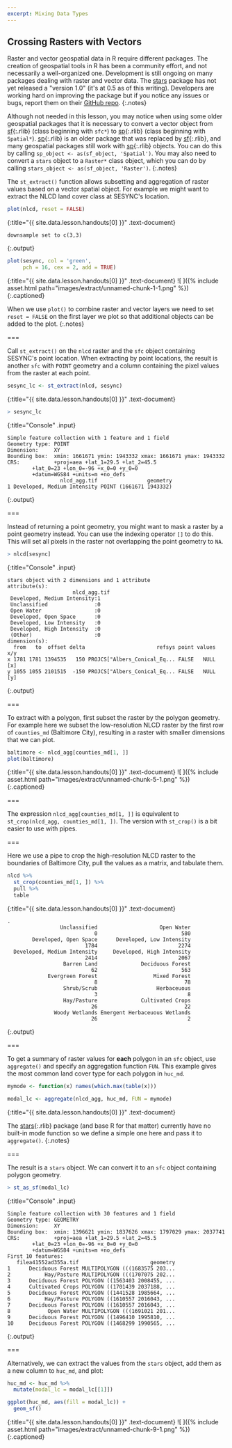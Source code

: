 ```yaml
---
excerpt: Mixing Data Types
---
```


## Crossing Rasters with Vectors

Raster and vector geospatial data in R require different packages. 
The creation of geospatial tools in R has been a community effort, and not
necessarily a well-organized one. Development is still ongoing on many packages
dealing with raster and vector data.
The [stars](https://r-spatial.github.io/stars/) package has not yet released a "version 1.0" 
(it's at 0.5 as of this writing). Developers are working hard on improving the package but
if you notice any issues or bugs, report them on their [GitHub repo](https://github.com/r-spatial/stars).
{:.notes}

Although not needed in this lesson, you may notice when using some older geospatial packages that it is necessary to
convert a vector object from [sf](){:.rlib} (class beginning with `sfc*`) to [sp](){:.rlib}
(class beginning with `Spatial*`). [sp](){:.rlib} is an older package that was replaced
by [sf](){:.rlib}, and many geospatial packages still work with [sp](){:.rlib} objects.
You can do this by calling `sp_object <- as(sf_object, 'Spatial')`. You may also
need to convert a `stars` object to a `Raster*` class object, which you can do
by calling `stars_object <- as(sf_object, 'Raster')`.
{:.notes}

The `st_extract()` function allows subsetting and aggregation of raster values based
on a vector spatial object. For example we might want to extract the NLCD land cover 
class at SESYNC's location.



~~~r
plot(nlcd, reset = FALSE)
~~~
{:title="{{ site.data.lesson.handouts[0] }}" .text-document}


~~~
downsample set to c(3,3)
~~~
{:.output}


~~~r
plot(sesync, col = 'green',
     pch = 16, cex = 2, add = TRUE)
~~~
{:title="{{ site.data.lesson.handouts[0] }}" .text-document}
![ ]({% include asset.html path="images/extract/unnamed-chunk-1-1.png" %})
{:.captioned}

When we use `plot()` to combine raster and vector layers we need to set `reset = FALSE` on 
the first layer we plot so that additional objects can be added to the plot.
{:.notes}

===

Call `st_extract()` on the `nlcd` raster and the `sfc` object containing SESYNC's point location.
When extracting by point locations, the result is another `sfc` with `POINT` geometry and
a column containing the pixel values from the raster at each point.



~~~r
sesync_lc <- st_extract(nlcd, sesync)
~~~
{:title="{{ site.data.lesson.handouts[0] }}" .text-document}




~~~r
> sesync_lc
~~~
{:title="Console" .input}


~~~
Simple feature collection with 1 feature and 1 field
Geometry type: POINT
Dimension:     XY
Bounding box:  xmin: 1661671 ymin: 1943332 xmax: 1661671 ymax: 1943332
CRS:           +proj=aea +lat_1=29.5 +lat_2=45.5 
        +lat_0=23 +lon_0=-96 +x_0=0 +y_0=0 
        +datum=WGS84 +units=m +no_defs
                 nlcd_agg.tif                geometry
1 Developed, Medium Intensity POINT (1661671 1943332)
~~~
{:.output}


===

Instead of returning a point geometry, you might want to mask a raster by a point geometry instead. 
You can use the indexing operator `[]` to do this. This will set
all pixels in the raster not overlapping the point geometry to `NA`.



~~~r
> nlcd[sesync]
~~~
{:title="Console" .input}


~~~
stars object with 2 dimensions and 1 attribute
attribute(s):
                     nlcd_agg.tif 
 Developed, Medium Intensity:1    
 Unclassified               :0    
 Open Water                 :0    
 Developed, Open Space      :0    
 Developed, Low Intensity   :0    
 Developed, High Intensity  :0    
 (Other)                    :0    
dimension(s):
  from   to  offset delta                       refsys point values x/y
x 1781 1781 1394535   150 PROJCS["Albers_Conical_Eq... FALSE   NULL [x]
y 1055 1055 2101515  -150 PROJCS["Albers_Conical_Eq... FALSE   NULL [y]
~~~
{:.output}


===

To extract with a polygon, first subset the raster by the polygon geometry. For example
here we subset the low-resolution NLCD raster by the first row of `counties_md` 
(Baltimore City), resulting in a raster with smaller dimensions that we can plot.



~~~r
baltimore <- nlcd_agg[counties_md[1, ]]
plot(baltimore)
~~~
{:title="{{ site.data.lesson.handouts[0] }}" .text-document}
![ ]({% include asset.html path="images/extract/unnamed-chunk-5-1.png" %})
{:.captioned}

===

The expression `nlcd_agg[counties_md[1, ]]` is equivalent to `st_crop(nlcd_agg, counties_md[1, ])`.
The version with `st_crop()` is a bit easier to use with pipes.

===

Here we use a pipe to crop the high-resolution NLCD raster to the boundaries of Baltimore City,
pull the values as a matrix, and tabulate them.



~~~r
nlcd %>%
  st_crop(counties_md[1, ]) %>%
  pull %>%
  table
~~~
{:title="{{ site.data.lesson.handouts[0] }}" .text-document}


~~~
.
                 Unclassified                    Open Water 
                            0                           580 
        Developed, Open Space      Developed, Low Intensity 
                         1784                          2274 
  Developed, Medium Intensity     Developed, High Intensity 
                         2414                          2067 
                  Barren Land              Deciduous Forest 
                           62                           563 
             Evergreen Forest                  Mixed Forest 
                            8                            78 
                  Shrub/Scrub                   Herbaceuous 
                            3                             8 
                  Hay/Pasture              Cultivated Crops 
                           26                            22 
               Woody Wetlands Emergent Herbaceuous Wetlands 
                           26                             2 
~~~
{:.output}


===

To get a summary of raster values for **each** polygon in an `sfc`
object, use `aggregate()` and specify an aggregation function `FUN`. This
example gives the most common land cover type for each polygon in `huc_md`.



~~~r
mymode <- function(x) names(which.max(table(x)))

modal_lc <- aggregate(nlcd_agg, huc_md, FUN = mymode) 
~~~
{:title="{{ site.data.lesson.handouts[0] }}" .text-document}


The [stars](){:.rlib} package (and base R for that matter) currently have no built-in mode function
so we define a simple one here and pass it to `aggregate()`.
{:.notes}

===

The result is a `stars` object. We can convert it to an `sfc` object containing polygon
geometry.



~~~r
> st_as_sf(modal_lc)
~~~
{:title="Console" .input}


~~~
Simple feature collection with 30 features and 1 field
Geometry type: GEOMETRY
Dimension:     XY
Bounding box:  xmin: 1396621 ymin: 1837626 xmax: 1797029 ymax: 2037741
CRS:           +proj=aea +lat_1=29.5 +lat_2=45.5 
        +lat_0=23 +lon_0=-96 +x_0=0 +y_0=0 
        +datum=WGS84 +units=m +no_defs
First 10 features:
   filea41552ad355a.tif                       geometry
1      Deciduous Forest MULTIPOLYGON (((1683575 203...
2           Hay/Pasture MULTIPOLYGON (((1707075 202...
3      Deciduous Forest POLYGON ((1563403 2008455, ...
4      Cultivated Crops POLYGON ((1701439 2037188, ...
5      Deciduous Forest POLYGON ((1441528 1985664, ...
6           Hay/Pasture POLYGON ((1610557 2016043, ...
7      Deciduous Forest POLYGON ((1610557 2016043, ...
8            Open Water MULTIPOLYGON (((1691021 201...
9      Deciduous Forest POLYGON ((1496410 1995810, ...
10     Deciduous Forest POLYGON ((1468299 1990565, ...
~~~
{:.output}


===

Alternatively, we can extract the values from the `stars` object, add them as a new
column to `huc_md`, and plot:



~~~r
huc_md <- huc_md %>% 
  mutate(modal_lc = modal_lc[[1]])

ggplot(huc_md, aes(fill = modal_lc)) + 
  geom_sf()
~~~
{:title="{{ site.data.lesson.handouts[0] }}" .text-document}
![ ]({% include asset.html path="images/extract/unnamed-chunk-9-1.png" %})
{:.captioned}
